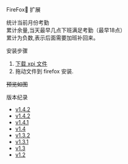 FireFox🦊 扩展 

统计当前月份考勤  
累计余量,当天最早几点下班满足考勤（最早18点）  
累计为负数,表示后面需要加班补回来。

安装步骤
1. [下载 xpi 文件][xpi_v1.4.4]
2. 拖动文件到 firefox 安装. 



~~预览如图~~


版本纪录
+ [v1.4.2][xpi_v1.4.4]  
+ [v1.4.2][xpi_v1.4.2]  
+ [v1.4.1][xpi_v1.4.1]  
+ [v1.4][xpi_v1.4.0]  
+ [v1.3.2][xpi_v1.3.2]  
+ [v1.3.1][xpi_v1.3.1]  
+ [v1.3][xpi_v1.3]  
+ [v1.2][xpi_v1.2]  





[xpi_v1.2]: https://github.com/vitock/hl-checkin/raw/master/xpi/huoli_checkin-1.2-fx.xpi
[xpi_v1.3]: https://github.com/vitock/hl-checkin/raw/master/xpi/huoli_checkin-1.3-fx.xpi
[xpi_v1.3.1]: https://github.com/vitock/hl-checkin/raw/master/xpi/huoli_checkin-1.3.1-fx.xpi
[xpi_v1.3.2]: https://github.com/vitock/hl-checkin/raw/master/xpi/huoli_checkin-1.3.2-fx.xpi
[xpi_v1.4.0]: https://github.com/vitock/hl-checkin/raw/master/xpi/huoli_checkin-1.4.0.xpi
[xpi_v1.4.1]: https://github.com/vitock/hl-checkin/raw/master/xpi/huoli_checkin-1.4.1.xpi
[xpi_v1.4.2]: https://github.com/vitock/hl-checkin/raw/master/xpi/huoli_checkin-1.4.2.xpi
[xpi_v1.4.4]: https://github.com/vitock/hl-checkin/raw/master/xpi/huoli_checkin-1.4.4.xpi

